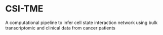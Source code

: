 # CSI-TME
A computational pipeline to infer cell state interaction network using bulk transcriptomic and clinical data from cancer patients

